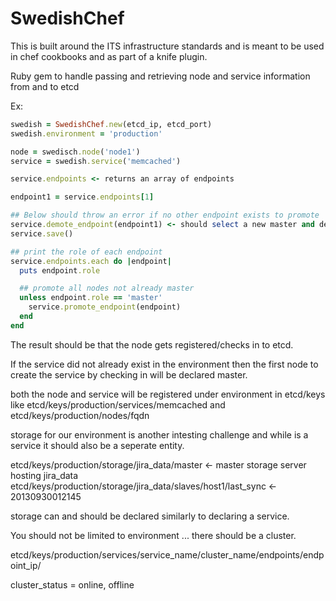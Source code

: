 SwedishChef
============

This is built around the ITS infrastructure standards and is
meant to be used in chef cookbooks and as part of a knife plugin.


Ruby gem to handle passing and retrieving node and 
service information from and to etcd

Ex:
```ruby
swedish = SwedishChef.new(etcd_ip, etcd_port)
swedish.environment = 'production'

node = swedisch.node('node1')
service = swedish.service('memcached')

service.endpoints <- returns an array of endpoints

endpoint1 = service.endpoints[1]

## Below should throw an error if no other endpoint exists to promote
service.demote_endpoint(endpoint1) <- should select a new master and demote the old
service.save()

## print the role of each endpoint
service.endpoints.each do |endpoint|
  puts endpoint.role

  ## promote all nodes not already master
  unless endpoint.role == 'master'
    service.promote_endpoint(endpoint)
  end
end
```

The result should be that the node gets registered/checks in to etcd.

If the service did not already exist in the environment then the first
node to create the service by checking in will be declared master.

both the node and service will be registered under environment in etcd/keys
like etcd/keys/production/services/memcached and etcd/keys/production/nodes/fqdn

storage for our environment is another intesting challenge and while is 
a service it should also be a seperate entity.

etcd/keys/production/storage/jira_data/master <- master storage server hosting jira_data
etcd/keys/production/storage/jira_data/slaves/host1/last_sync <- 20130930012145

storage can and should be declared similarly to declaring a service.

You should not be limited to environment ... there should be a cluster.

etcd/keys/production/services/service_name/cluster_name/endpoints/endpoint_ip/

cluster_status = online, offline
